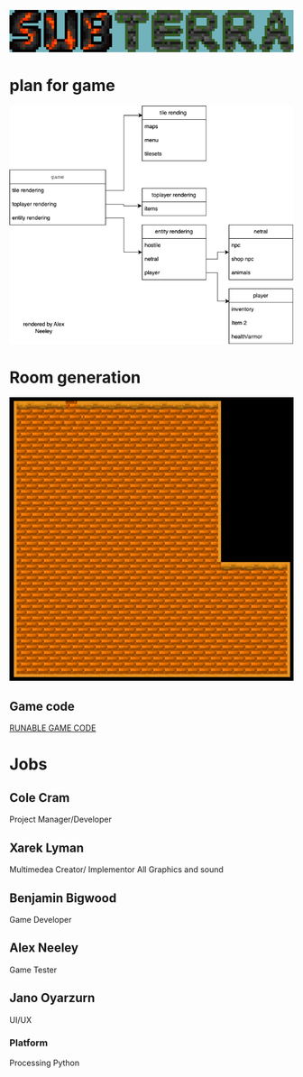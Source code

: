 ![Logo](https://github.com/supercatblue/EpicTopDownGame/blob/main/Images/SUB-TERRA%20(2).png?raw=true)

# plan for game 


![Class list](https://github.com/supercatblue/EpicTopDownGame/blob/main/Game/plan%2Bsudocode/plan1.drawio.png)

# Room generation

![in-game](https://github.com/supercatblue/EpicTopDownGame/blob/main/Images/Screen%20Shot%202023-04-28%20at%2012.51.42%20PM.png?raw=true)

## Game code

[RUNABLE GAME CODE](https://github.com/supercatblue/EpicTopDownGame/blob/main/2nd_Game.rpg/code/test.txt)


# Jobs

## Cole Cram
Project Manager/Developer

## Xarek Lyman
Multimedea Creator/ Implementor
All Graphics and sound

## Benjamin Bigwood
Game Developer

## Alex Neeley
Game Tester

## Jano Oyarzurn
UI/UX


### Platform 
Processing Python

